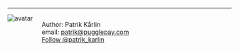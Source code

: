 
<hr />
<div>
   <div style="float: left;">
      <img alt="avatar" src="https://secure.gravatar.com/avatar/d7e5aaa6813cde9cbd0005a2cf2b56f1?d=https://d3levm2kxut31z.cloudfront.net/assets/blank-mugshot-112e2e92d74b7344b8be3630bbccc5da.png" />
   </div>
<div style="float: left; margin-left: 20px;">
<p style="font-wight: bold;">Author: Patrik Kårlin
   <br />
   email: <a href="mailto: patrik@pugglepay.com">patrik@pugglepay.com</a>
   <br />
   <a href="https://twitter.com/patrik_karlin" class="twitter-follow-button" data-show-count="false" data-size="large">Follow @patrik_karlin</a>
   <script>!function(d,s,id){var js,fjs=d.getElementsByTagName(s)[0],p=/^http:/.test(d.location)?'http':'https';if(!d.getElementById(id)){js=d.createElement(s);js.id=id;js.src=p+'://platform.twitter.com/widgets.js';fjs.parentNode.insertBefore(js,fjs);}}(document, 'script', 'twitter-wjs');</script>
</p>
</div>
</div>
